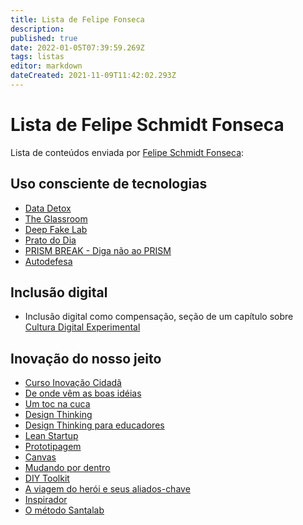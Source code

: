 ```yaml
---
title: Lista de Felipe Fonseca
description: 
published: true
date: 2022-01-05T07:39:59.269Z
tags: listas
editor: markdown
dateCreated: 2021-11-09T11:42:02.293Z
---
```


# Lista de Felipe Schmidt Fonseca

Lista de conteúdos enviada por [Felipe Schmidt Fonseca](/pessoas/felipe-fonseca):
 
## Uso consciente de tecnologias 

 - [Data Detox](/recursos/data-detox-kit)
 - [The Glassroom](/recursos/glassroom)
 - [Deep Fake Lab](/recursos/deep-fake-lab)
 - [Prato do Dia](/recursos/prato-do-dia)
 - [PRISM BREAK - Diga não ao PRISM](/recursos/prism-break)
 - [Autodefesa](/recursos/autodefesa)
 
## Inclusão digital
 
 - Inclusão digital como compensação, seção de um capítulo sobre [Cultura Digital Experimental](/recursos/ff-cultura-digital-experimental)
 
## Inovação do nosso jeito

 - [Curso Inovação Cidadã](/recursos/curso-inovacao-cidada)
 - [De onde vêm as boas idéias](/recursos/de-onde-vem-as-boas-ideias)
 - [Um toc na cuca](/recursos/um-toc-na-cuca)
 - [Design Thinking](/recursos/design-thinking)
 - [Design Thinking para educadores](/recursos/design-thinking-educadores)
 - [Lean Startup](/recursos/lean-startup)
 - [Prototipagem](/recursos/prototipagem)
 - [Canvas](/recursos/canvas)
 - [Mudando por dentro](/recursos/mudando-por-dentro)
 - [DIY Toolkit](/recursos/diy-toolkit)
 - [A viagem do herói e seus aliados-chave](/recursos/a-viagem-do-heroi)
 - [Inspirador](/recursos/inspirador)
 - [O método Santalab](/recursos/santalab)

 
 
 
 
 
 
 
 
 
 
 
